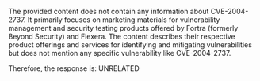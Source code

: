 The provided content does not contain any information about CVE-2004-2737. It primarily focuses on marketing materials for vulnerability management and security testing products offered by Fortra (formerly Beyond Security) and Flexera. The content describes their respective product offerings and services for identifying and mitigating vulnerabilities but does not mention any specific vulnerability like CVE-2004-2737.

Therefore, the response is: UNRELATED